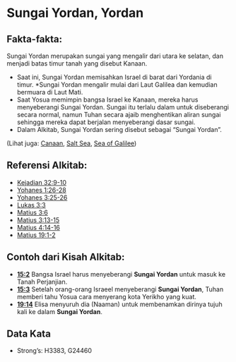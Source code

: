 # Sungai Yordan, Yordan

## Fakta-fakta:

Sungai Yordan merupakan sungai yang mengalir dari utara ke selatan, dan menjadi batas timur tanah yang disebut Kanaan.

* Saat ini, Sungai Yordan memisahkan Israel di barat dari Yordania di timur.
*Sungai Yordan mengalir mulai dari Laut Galilea dan kemudian bermuara di Laut Mati.
* Saat Yosua memimpin bangsa Israel ke Kanaan, mereka harus menyeberangi Sungai Yordan. Sungai itu terlalu dalam untuk diseberangi secara normal, namun Tuhan secara ajaib menghentikan aliran sungai sehingga mereka dapat berjalan menyeberangi dasar sungai.
* Dalam Alkitab, Sungai Yordan sering disebut sebagai “Sungai Yordan”.

(Lihat juga: [Canaan](../names/canaan.md), [Salt Sea](../names/saltsea.md), [Sea of Galilee](../names/seaofgalilee.md))

## Referensi Alkitab:

* [Kejadian 32:9-10](rc://en/tn/help/gen/32/09)
* [Yohanes 1:26-28](rc://en/tn/help/jhn/01/26)
* [Yohanes 3:25-26](rc://en/tn/help/jhn/03/25)
* [Lukas 3:3](rc://en/tn/help/luk/03/03)
* [Matius 3:6](rc://en/tn/help/mat/03/06)
* [Matius 3:13-15](rc://en/tn/help/mat/03/13)
* [Matius 4:14-16](rc://en/tn/help/mat/04/14)
* [Matius 19:1-2](rc://en/tn/help/mat/19/01)

## Contoh dari Kisah Alkitab:

* __[15:2](rc://en/tn/help/obs/15/02)__ Bangsa Israel harus menyeberangi __Sungai Yordan__ untuk masuk ke Tanah Perjanjian.
* __[15:3](rc://en/tn/help/obs/15/03)__ Setelah orang-orang Israeel menyeberangi __Sungai Yordan__, Tuhan memberi tahu Yosua cara menyerang kota Yerikho yang kuat.
* __[19:14](rc://en/tn/help/obs/19/14)__ Elisa menyuruh dia (Naaman) untuk membenamkan dirinya tujuh kali ke dalam __Sungai Yordan__.

##  Data Kata

* Strong’s: H3383, G24460
